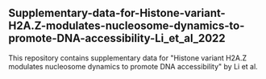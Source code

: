 ## Supplementary-data-for-Histone-variant-H2A.Z-modulates-nucleosome-dynamics-to-promote-DNA-accessibility-Li_et_al_2022
This repository contains supplementary data for "Histone variant H2A.Z modulates nucleosome dynamics to promote DNA accessibility" by Li et al.